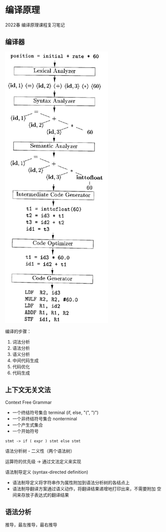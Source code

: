 # 编译原理

2022春 编译原理课程复习笔记

## 编译器

![image-20220613002907858](compile_principle.assets/image-20220613002907858.png)

编译的步骤：

1. 词法分析
2. 语法分析
3. 语义分析
4. 中间代码生成
5. 代码优化
6. 代码生成

## 上下文无关文法

Context Free Grammar

- 一个终结符号集合 terminal (if, else, "(", ")")
- 一个非终结符号集合 nonterminal
- 一个产生式集合
- 一个开始符号

```
stmt -> if ( expr ) stmt else stmt
```

语法分析树 - 二义性（两个语法树）

运算符的优先级 -> 通过文法定义来实现

语法制导定义 (syntax-directed definition)

- 语法制导定义将字符串作为属性附加到语法分析树的各结点上
- 语法制导翻译⽅案通过语义动作，将翻译结果递增地打印出来，不需要附加
  空间来存放⼦表达式的翻译结果

## 语法分析

推导，最左推导，最右推导



